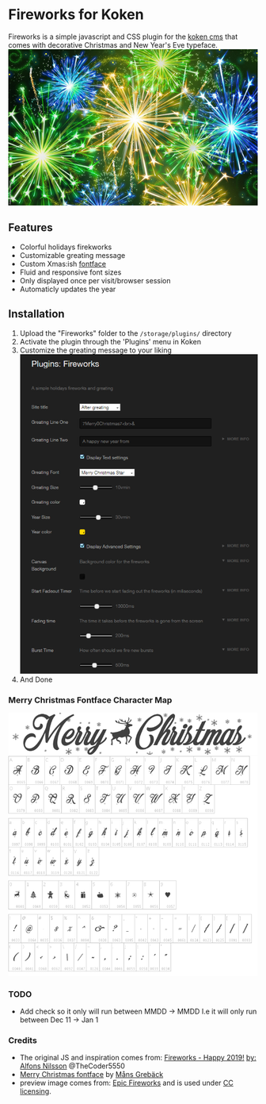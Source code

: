 # Fireworks for Koken
Fireworks is a simple javascript and CSS plugin for the [koken cms](https://koken.me) that comes with decorative Christmas and New Year's Eve typeface.
![Fireworks preview](Fireworks/preview.jpg)

## Features
* Colorful holidays firekworks
* Customizable greating message
* Custom Xmas:ish [fontface](#christmas-fontface-character-map)
* Fluid and responsive font sizes
* Only displayed once per visit/browser session
* Automaticly updates the year

## Installation

1. Upload the "Fireworks" folder to the `/storage/plugins/` directory
2. Activate the plugin through the 'Plugins' menu in Koken
3. Customize the greating message to your liking
![Fireworks settings](screens/settings.png)
4. And Done

### Merry Christmas Fontface Character Map
![Merry Christmas](screens/merry-christmas.png)
![Character Map](screens/character-map-merry-christmas.png)

### TODO
* Add check so it only will run between MMDD -> MMDD
I.e it will only run between Dec 11 -> Jan 1

### Credits

* The original JS and inspiration comes from: [Fireworks - Happy 2019!](https://codepen.io/TC5550/pen/NejPqE) [by: Alfons Nilsson](https://aaserver.net) @TheCoder5550
* [Merry Christmas fontface](https://www.mansgreback.com/fonts/merry-christmas/) by [Måns Grebäck](http://www.aringtypeface.com/)
* preview image comes from: [Epic Fireworks](https://www.flickr.com/photos/epicfireworks/8058678846) and is used under [CC licensing](https://creativecommons.org/licenses/by/2.0/).
